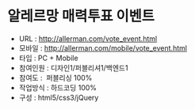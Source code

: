 # 알레르망 매력투표 이벤트
- URL  : http://allerman.com/vote_event.html
- 모바일  : http://allerman.com/mobile/vote_event.html
- 타입 : PC + Mobile
- 참여인원 : 디자인1/퍼블리셔1/백엔드1
- 참여도 :  퍼블리싱 100%
- 작업방식 : 하드코딩 100%
- 구성 : html5/css3/jQuery
